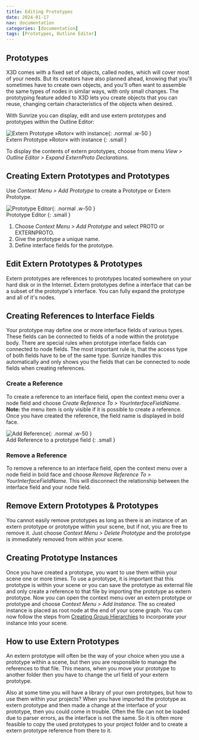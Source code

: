 ```yaml
---
title: Editing Prototypes
date: 2024-01-17
nav: documentation
categories: [documentation]
tags: [Prototypes, Outline Editor]
---
```

## Prototypes

X3D comes with a fixed set of objects, called nodes, which will cover most of your needs. But its creators have also planned ahead, knowing that you'll sometimes have to create own objects, and you'll often want to assemble the same types of nodes in similar ways, with only small changes. The prototyping feature added to X3D lets you create objects that you can reuse, changing certain characteristics of the objects when desired.

With Sunrize you can display, edit and use extern prototypes and prototypes within the Outline Editor:

![Extern Prototype »Rotor« with instance](/assets/img/documentation/prototypes.png){: .normal .w-50 }
<br>Extern Prototype »Rotor« with instance
{: .small }

To display the contents of extern prototypes, choose from menu *View > Outline Editor > Expand ExternProto Declarations.*

## Creating Extern Prototypes and Prototypes

Use *Context Menu > Add Prototype* to create a Prototype or Extern Prototype.

![Prototype Editor](/assets/img/documentation/prototype-editor.png){: .normal .w-50 }
<br>Prototype Editor
{: .small }

1. Choose *Context Menu > Add Prototype* and select PROTO or EXTERNPROTO.
2. Give the prototype a unique name.
3. Define interface fields for the prototype.

## Edit Extern Prototypes & Prototypes

Extern prototypes are references to prototypes located somewhere on your hard disk or in the Internet. Extern prototypes define a interface that can be a subset of the prototype's interface. You can fully expand the prototype and all of it's nodes.

## Creating References to Interface Fields

Your prototype may define one or more interface fields of various types. These fields can be connected to fields of a node within the prototype body. There are special rules when prototype interface fields can connected to node fields. The most important rule is, that the access type of both fields have to be of the same type. Sunrize handles this automatically and only shows you the fields that can be connected to node fields when creating references.

### Create a Reference

To create a reference to an interface field, open the context menu over a node field and choose *Create Reference To > YourInterfaceFieldName*. **Note:** the menu item is only visible if it is possible to create a reference. Once you have created the reference, the field name is displayed in bold face.

![Add Reference](/assets/img/documentation/add-reference.png){: .normal .w-50 }
<br>Add Reference to a prototype field
{: .small }

### Remove a Reference

To remove a reference to an interface field, open the context menu over a node field in bold face and choose *Remove Reference To > YourInterfaceFieldName.* This will disconnect the relationship between the interface field and your node field.

## Remove Extern Prototypes & Prototypes

You cannot easily remove prototypes as long as there is an instance of an extern prototype or prototype within your scene, but if not, you are free to remove it. Just choose *Context Menu > Delete Prototype* and the prototype is immediately removed from within your scene.

## Creating Prototype Instances

Once you have created a prototype, you want to use them within your scene one or more times. To use a prototype, it is important that this prototype is within your scene or you can save the prototype as external file and only create a reference to that file by importing the prototype as extern prototype. Now you can open the context menu over an extern prototype or prototype and choose *Context Menu > Add Instance.* The so created instance is placed as root node at the end of your scene graph. You can now follow the steps from [Creating Group Hierarchies](../creating-group-hierarchies/) to incorporate your instance into your scene.

## How to use Extern Prototypes

An extern prototype will often be the way of your choice when you use a prototype within a scene, but then you are responsible to manage the references to that file. This means, when you move your prototype to another folder then you have to change the url field of your extern prototype.

Also at some time you will have a library of your own prototypes, but how to use them within your projects? When you have imported the prototype as extern prototype and then made a change at the interface of your prototype, then you could come in trouble. Often the file can not be loaded due to parser errors, as the interface is not the same. So it is often more feasible to copy the used prototypes to your project folder and to create a extern prototype reference from there to it.

